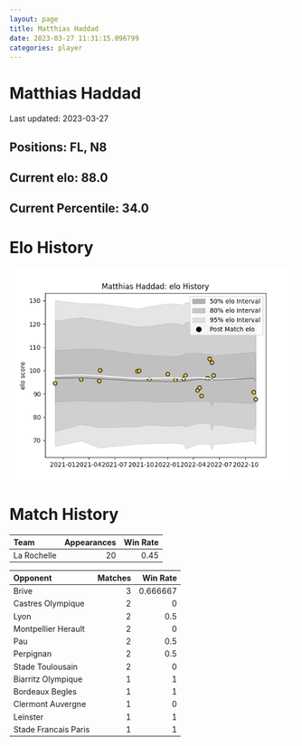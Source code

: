 ```yaml
---  
layout: page  
title: Matthias Haddad  
date: 2023-03-27 11:31:15.096799  
categories: player  
---
```

# Matthias Haddad


Last updated: 2023-03-27
## Positions: FL, N8

## Current elo: 88.0

## Current Percentile: 34.0

# Elo History


![elo history](history_MatthiasHaddad.png)
# Match History


| Team        |   Appearances |   Win Rate |
|:------------|--------------:|-----------:|
| La Rochelle |            20 |       0.45 |

| Opponent             |   Matches |   Win Rate |
|:---------------------|----------:|-----------:|
| Brive                |         3 |   0.666667 |
| Castres Olympique    |         2 |   0        |
| Lyon                 |         2 |   0.5      |
| Montpellier Herault  |         2 |   0        |
| Pau                  |         2 |   0.5      |
| Perpignan            |         2 |   0.5      |
| Stade Toulousain     |         2 |   0        |
| Biarritz Olympique   |         1 |   1        |
| Bordeaux Begles      |         1 |   1        |
| Clermont Auvergne    |         1 |   0        |
| Leinster             |         1 |   1        |
| Stade Francais Paris |         1 |   1        |